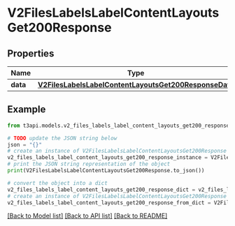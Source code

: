 # V2FilesLabelsLabelContentLayoutsGet200Response


## Properties

Name | Type | Description | Notes
------------ | ------------- | ------------- | -------------
**data** | [**V2FilesLabelsLabelContentLayoutsGet200ResponseData**](V2FilesLabelsLabelContentLayoutsGet200ResponseData.md) |  | [optional] 

## Example

```python
from t3api.models.v2_files_labels_label_content_layouts_get200_response import V2FilesLabelsLabelContentLayoutsGet200Response

# TODO update the JSON string below
json = "{}"
# create an instance of V2FilesLabelsLabelContentLayoutsGet200Response from a JSON string
v2_files_labels_label_content_layouts_get200_response_instance = V2FilesLabelsLabelContentLayoutsGet200Response.from_json(json)
# print the JSON string representation of the object
print(V2FilesLabelsLabelContentLayoutsGet200Response.to_json())

# convert the object into a dict
v2_files_labels_label_content_layouts_get200_response_dict = v2_files_labels_label_content_layouts_get200_response_instance.to_dict()
# create an instance of V2FilesLabelsLabelContentLayoutsGet200Response from a dict
v2_files_labels_label_content_layouts_get200_response_from_dict = V2FilesLabelsLabelContentLayoutsGet200Response.from_dict(v2_files_labels_label_content_layouts_get200_response_dict)
```
[[Back to Model list]](../README.md#documentation-for-models) [[Back to API list]](../README.md#documentation-for-api-endpoints) [[Back to README]](../README.md)


